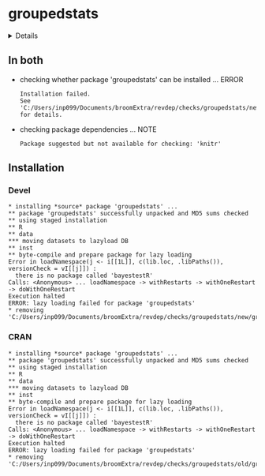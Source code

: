 # groupedstats

<details>

* Version: 0.0.8
* Source code: https://github.com/cran/groupedstats
* URL: https://indrajeetpatil.github.io/groupedstats/, https://github.com/IndrajeetPatil/groupedstats/
* BugReports: https://github.com/IndrajeetPatil/groupedstats/issues/
* Date/Publication: 2019-08-07 04:50:06 UTC
* Number of recursive dependencies: 134

Run `revdep_details(,"groupedstats")` for more info

</details>

## In both

*   checking whether package 'groupedstats' can be installed ... ERROR
    ```
    Installation failed.
    See 'C:/Users/inp099/Documents/broomExtra/revdep/checks/groupedstats/new/groupedstats.Rcheck/00install.out' for details.
    ```

*   checking package dependencies ... NOTE
    ```
    Package suggested but not available for checking: 'knitr'
    ```

## Installation

### Devel

```
* installing *source* package 'groupedstats' ...
** package 'groupedstats' successfully unpacked and MD5 sums checked
** using staged installation
** R
** data
*** moving datasets to lazyload DB
** inst
** byte-compile and prepare package for lazy loading
Error in loadNamespace(j <- i[[1L]], c(lib.loc, .libPaths()), versionCheck = vI[[j]]) : 
  there is no package called 'bayestestR'
Calls: <Anonymous> ... loadNamespace -> withRestarts -> withOneRestart -> doWithOneRestart
Execution halted
ERROR: lazy loading failed for package 'groupedstats'
* removing 'C:/Users/inp099/Documents/broomExtra/revdep/checks/groupedstats/new/groupedstats.Rcheck/groupedstats'

```
### CRAN

```
* installing *source* package 'groupedstats' ...
** package 'groupedstats' successfully unpacked and MD5 sums checked
** using staged installation
** R
** data
*** moving datasets to lazyload DB
** inst
** byte-compile and prepare package for lazy loading
Error in loadNamespace(j <- i[[1L]], c(lib.loc, .libPaths()), versionCheck = vI[[j]]) : 
  there is no package called 'bayestestR'
Calls: <Anonymous> ... loadNamespace -> withRestarts -> withOneRestart -> doWithOneRestart
Execution halted
ERROR: lazy loading failed for package 'groupedstats'
* removing 'C:/Users/inp099/Documents/broomExtra/revdep/checks/groupedstats/old/groupedstats.Rcheck/groupedstats'

```
